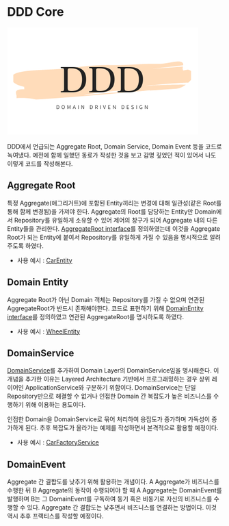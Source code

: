 # DDD Core

![](../resources/DDD.png)

DDD에서 언급되는 Aggregate Root, Domain Service, Domain Event 등을 코드로 녹여냈다.
예전에 함께 일했던 동료가 작성한 것을 보고 감명 깊었던 적이 있어서 나도 이렇게 코드를 작성해본다.

## Aggregate Root
특정 Aggregate(애그리거트)에 포함된 Entity끼리는 변경에 대해 일관성(같은 Root를 통해 함께 변경됨)을 가져야 한다. Aggregate의 Root를 담당하는 Entity만 Domain에서 Repository를 유일하게 소유할 수 있어 제어의 창구가 되어 Aggregate 내의 다른 Entity들을 관리한다. [AggregateRoot interface](./src/main/kotlin/com/traeper/ddd/core/AggregateRoot.kt)를 정의하였는데 이것을 Aggregate Root가 되는 Entity에 붙여서 Repository를 유일하게 가질 수 있음을 명시적으로 알려주도록 하였다. 
* 사용 예시 : [CarEntity](../car_factory/src/main/kotlin/com/traeper/car_factory/ddd/domain/car/CarEntity.kt) 

## Domain Entity
Aggregate Root가 아닌 Domain 객체는 Repository를 가질 수 없으며 연관된 AggregateRoot가 반드시 존재해야한다. 코드로 표현하기 위해 [DomainEntity interface](./src/main/kotlin/com/traeper/ddd/core/DomainEntity.kt)를 정의하였고 연관된 AggregateRoot를 명시하도록 하였다.   
* 사용 예시 : [WheelEntity](../car_factory/src/main/kotlin/com/traeper/car_factory/ddd/domain/car/WheelEntity.kt)

## DomainService
[DomainService](./src/main/kotlin/com/traeper/ddd/core/DomainService.kt)를 추가하여 Domain Layer의 DomainService임을 명시해준다. 이 개념을 추가한 이유는 Layered Architecture 기반에서 프로그래밍하는 경우 상위 레이어인 ApplicationService와 구분하기 위함이다. DomainService는 단일 Repository만으로 해결할 수 없거나 인접한 Domain 간 복잡도가 높은 비즈니스를 수행하기 위해 이용하는 용도이다. 

인접한 Domain을 DomainService로 묶어 처리하여 응집도가 증가하며 가독성이 증가하게 된다. 추후 복잡도가 올라가는 예제를 작성하면서 본격적으로 활용할 예정이다.
* 사용 예시 : [CarFactoryService](../car_factory/src/main/kotlin/com/traeper/car_factory/ddd/domain/car/CarFactoryService.kt)

## DomainEvent
Aggregate 간 결합도를 낮추기 위해 활용하는 개념이다. A Aggregate가 비즈니스를 수행한 뒤 B Aggregate의 동작이 수행되어야 할 때 A Aggregate는 DomainEvent를 발행하며 B는 그 DomainEvent를 구독하여 동기 혹은 비동기로 자신의 비즈니스를 수행할 수 있다. Aggregate 간 결합도는 낮추면서 비즈니스를 연결하는 방법이다. 이것 역시 추후 프랙티스를 작성할 예정이다.